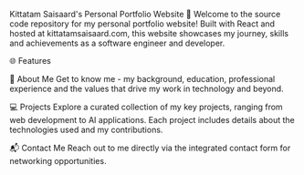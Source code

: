 Kittatam Saisaard's Personal Portfolio Website 🌟
Welcome to the source code repository for my personal portfolio website! Built with React and hosted at kittatamsaisaard.com, this website showcases my journey, skills and achievements as a software engineer and developer.

🌐 Features

📝 About Me
Get to know me - my background, education, professional experience and the values that drive my work in technology and beyond.

💻 Projects
Explore a curated collection of my key projects, ranging from web development to AI applications. Each project includes details about the technologies used and my contributions.

📬 Contact Me
Reach out to me directly via the integrated contact form for networking opportunities.
